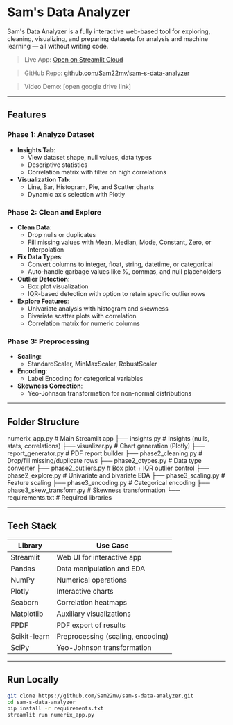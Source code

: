 # Sam's Data Analyzer

Sam's Data Analyzer is a fully interactive web-based tool for exploring, cleaning, visualizing, and preparing datasets for analysis and machine learning — all without writing code.

>  Live App: [Open on Streamlit Cloud](https://sam-s-data-analyzer-4ras42xdgv4bjkjhzrtbm4.streamlit.app/)  

>  GitHub Repo: [github.com/Sam22mv/sam-s-data-analyzer](https://github.com/Sam22mv/sam-s-data-analyzer)

>  Video Demo: [open google drive link]  
---

## Features

### Phase 1: Analyze Dataset
- **Insights Tab**:
  - View dataset shape, null values, data types
  - Descriptive statistics
  - Correlation matrix with filter on high correlations
- **Visualization Tab**:
  - Line, Bar, Histogram, Pie, and Scatter charts
  - Dynamic axis selection with Plotly

### Phase 2: Clean and Explore
- **Clean Data**:
  - Drop nulls or duplicates
  - Fill missing values with Mean, Median, Mode, Constant, Zero, or Interpolation
- **Fix Data Types**:
  - Convert columns to integer, float, string, datetime, or categorical
  - Auto-handle garbage values like %, commas, and null placeholders
- **Outlier Detection**:
  - Box plot visualization
  - IQR-based detection with option to retain specific outlier rows
- **Explore Features**:
  - Univariate analysis with histogram and skewness
  - Bivariate scatter plots with correlation
  - Correlation matrix for numeric columns

### Phase 3: Preprocessing
- **Scaling**:
  - StandardScaler, MinMaxScaler, RobustScaler
- **Encoding**:
  - Label Encoding for categorical variables
- **Skewness Correction**:
  - Yeo-Johnson transformation for non-normal distributions

---

## Folder Structure
numerix_app.py # Main Streamlit app
├── insights.py # Insights (nulls, stats, correlations)
├── visualizer.py # Chart generation (Plotly)
├── report_generator.py # PDF report builder
├── phase2_cleaning.py # Drop/fill missing/duplicate rows
├── phase2_dtypes.py # Data type converter
├── phase2_outliers.py # Box plot + IQR outlier control
├── phase2_explore.py # Univariate and bivariate EDA
├── phase3_scaling.py # Feature scaling
├── phase3_encoding.py # Categorical encoding
├── phase3_skew_transform.py # Skewness transformation
└── requirements.txt # Required libraries

---

## Tech Stack

| Library         | Use Case                        |
|----------------|----------------------------------|
| Streamlit       | Web UI for interactive app       |
| Pandas          | Data manipulation and EDA        |
| NumPy           | Numerical operations             |
| Plotly          | Interactive charts               |
| Seaborn         | Correlation heatmaps             |
| Matplotlib      | Auxiliary visualizations         |
| FPDF            | PDF export of results            |
| Scikit-learn    | Preprocessing (scaling, encoding)|
| SciPy           | Yeo-Johnson transformation       |

---

## Run Locally

```bash
git clone https://github.com/Sam22mv/sam-s-data-analyzer.git
cd sam-s-data-analyzer
pip install -r requirements.txt
streamlit run numerix_app.py
